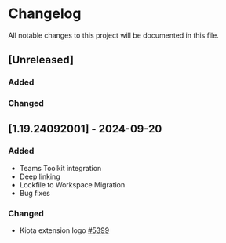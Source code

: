 # Changelog

All notable changes to this project will be documented in this file.

## [Unreleased]

### Added

### Changed

## [1.19.24092001] - 2024-09-20

### Added

- Teams Toolkit integration
- Deep linking
- Lockfile to Workspace Migration
- Bug fixes

### Changed
- Kiota extension logo [#5399](https://github.com/microsoft/kiota/issues/5399)
